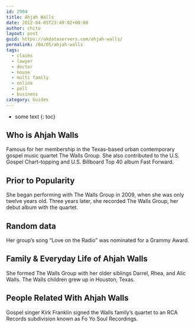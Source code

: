 ```yaml
---
id: 2904
title: Ahjah Walls
date: 2012-04-05T23:49:02+00:00
author: chito
layout: post
guid: https://ukdataservers.com/ahjah-walls/
permalink: /04/05/ahjah-walls
tags:
  - claims
  - lawyer
  - doctor
  - house
  - multi family
  - online
  - poll
  - business
category: Guides
---
```


* some text
{: toc}


## Who is  Ahjah Walls
                  
                  
                  
Famous for her membership in the Texas-based urban contemporary gospel music quartet The Walls Group. She also contributed to the U.S. Gospel Chart-topping and U.S. Billboard Top 40 album Fast Forward.
                  
                
                
                
## Prior to Popularity 
                  
                  
                  
She began performing with The Walls Group in 2009, when she was only twelve years old. Three years later, she recorded The Walls Group, her debut album with the quartet.
                  
                
                
                
## Random data 
                  
                  
                  
Her group&#8217;s song &#8220;Love on the Radio&#8221; was nominated for a Grammy Award.
                  
                
                
                
## Family & Everyday Life of Ahjah Walls
                  
                  
                  
She formed The Walls Group with her older siblings Darrel, Rhea, and Alic Walls. The Walls children grew up in Houston, Texas.
                  
                
                
                
## People Related With  Ahjah Walls
                  
                  
                  
Gospel singer Kirk Franklin signed the Walls family&#8217;s quartet to an RCA Records subdivision known as Fo Yo Soul Recordings.
                  
                
              
            
          
          
          
    
    
  
